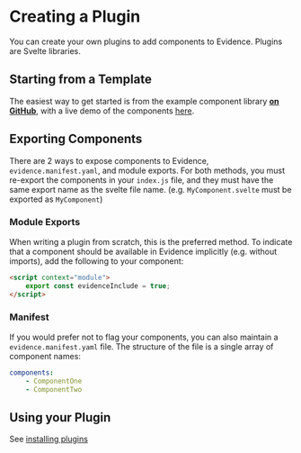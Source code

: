 # Creating a Plugin

You can create your own plugins to add components to Evidence. Plugins are Svelte libraries.

## Starting from a Template

The easiest way to get started is from the example component library [**on GitHub**](https://github.com/evidence-dev/labs), with a live demo of the components [here](https://labs.evidence.dev).

## Exporting Components

There are 2 ways to expose components to Evidence, `evidence.manifest.yaml`, and module exports.
For both methods, you must re-export the components in your `index.js` file, and they must
have the same export name as the svelte file name. (e.g. `MyComponent.svelte` must be exported as `MyComponent`)

### Module Exports

When writing a plugin from scratch, this is the preferred method.
To indicate that a component should be available in Evidence implicitly (e.g. without imports),
add the following to your component:

```html
<script context="module">
    export const evidenceInclude = true;
</script>
```

### Manifest

If you would prefer not to flag your components, you can also maintain a `evidence.manifest.yaml` file.
The structure of the file is a single array of component names:

```yaml
components:
    - ComponentOne
    - ComponentTwo
```

## Using your Plugin

See [installing plugins](/plugins/using-plugins#installing-plugins)